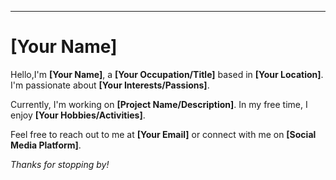 
-----------------

# [Your Name]

Hello,I'm **[Your Name]**, a **[Your Occupation/Title]** based in **[Your Location]**. I'm passionate about **[Your Interests/Passions]**.

Currently, I'm working on **[Project Name/Description]**. In my free time, I enjoy **[Your Hobbies/Activities]**.

Feel free to reach out to me at **[Your Email]** or connect with me on **[Social Media Platform]**.

*Thanks for stopping by!*

